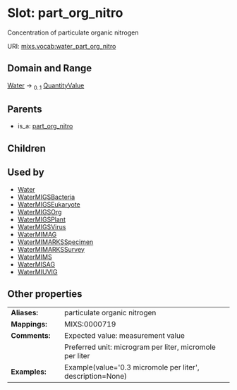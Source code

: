 
# Slot: part_org_nitro


Concentration of particulate organic nitrogen

URI: [mixs.vocab:water_part_org_nitro](https://w3id.org/mixs/vocab/water_part_org_nitro)


## Domain and Range

[Water](Water.md) &#8594;  <sub>0..1</sub> [QuantityValue](QuantityValue.md)

## Parents

 *  is_a: [part_org_nitro](part_org_nitro.md)

## Children


## Used by

 * [Water](Water.md)
 * [WaterMIGSBacteria](WaterMIGSBacteria.md)
 * [WaterMIGSEukaryote](WaterMIGSEukaryote.md)
 * [WaterMIGSOrg](WaterMIGSOrg.md)
 * [WaterMIGSPlant](WaterMIGSPlant.md)
 * [WaterMIGSVirus](WaterMIGSVirus.md)
 * [WaterMIMAG](WaterMIMAG.md)
 * [WaterMIMARKSSpecimen](WaterMIMARKSSpecimen.md)
 * [WaterMIMARKSSurvey](WaterMIMARKSSurvey.md)
 * [WaterMIMS](WaterMIMS.md)
 * [WaterMISAG](WaterMISAG.md)
 * [WaterMIUVIG](WaterMIUVIG.md)

## Other properties

|  |  |  |
| --- | --- | --- |
| **Aliases:** | | particulate organic nitrogen |
| **Mappings:** | | MIXS:0000719 |
| **Comments:** | | Expected value: measurement value |
|  | | Preferred unit: microgram per liter, micromole per liter |
| **Examples:** | | Example(value='0.3 micromole per liter', description=None) |

